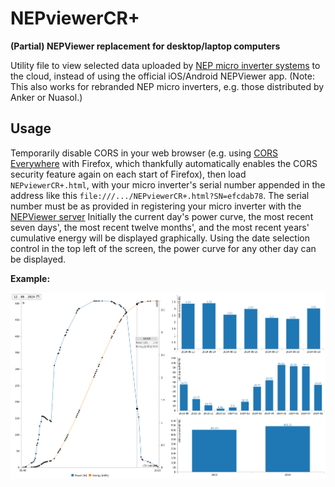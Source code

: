 # NEPviewerCR+

**(Partial) NEPViewer replacement for desktop/laptop computers**

Utility file to view selected data uploaded by [NEP micro inverter systems](https://northernep.com/products/microinverters/) to the cloud, instead of using the official iOS/Android NEPViewer app. (Note: This also works for rebranded NEP micro inverters, e.g. those distributed by Anker or Nuasol.)

## Usage

Temporarily disable CORS in your web browser (e.g. using [CORS Everywhere](https://github.com/spenibus/cors-everywhere-firefox-addon) with Firefox, which thankfully automatically enables the CORS security feature again on each start of Firefox),
then load `NEPviewerCR+.html`, with your micro inverter's serial number appended in the address like this `file:///.../NEPviewerCR+.html?SN=efcdab78`. The serial number must be as provided in registering your micro inverter with the [NEPViewer server](https://nepviewer.com/)
Initially the current day's power curve, the most recent seven days', the most recent twelve months', and the most recent years' cumulative energy will be displayed graphically. Using the date selection control in the top left of the screen, the power curve for any other day can be displayed.

**Example:**

![NEPviewerCR+.html](NEPviewerCR+.png)

